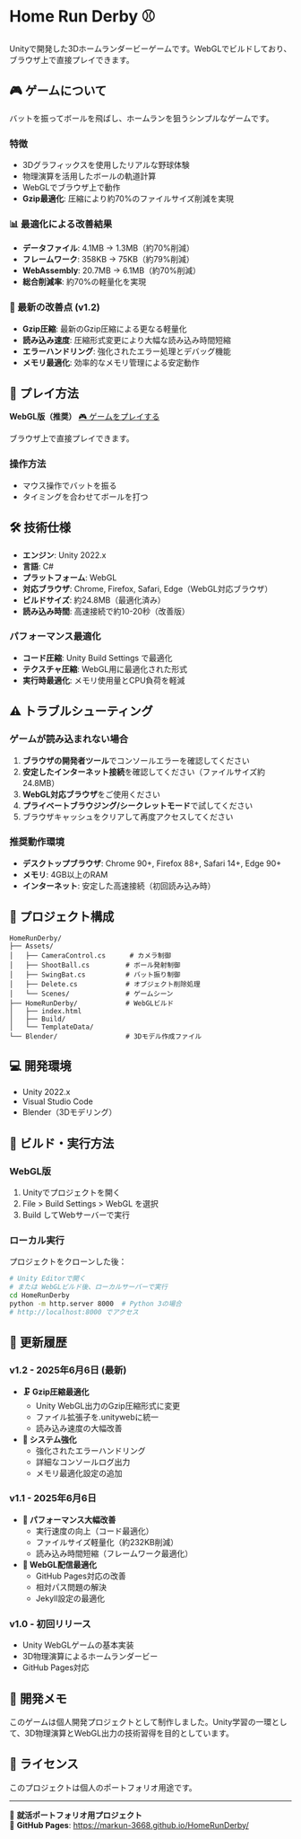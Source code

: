 # Home Run Derby ⚾

Unityで開発した3Dホームランダービーゲームです。WebGLでビルドしており、ブラウザ上で直接プレイできます。

## 🎮 ゲームについて

バットを振ってボールを飛ばし、ホームランを狙うシンプルなゲームです。

### 特徴
- 3Dグラフィックスを使用したリアルな野球体験
- 物理演算を活用したボールの軌道計算
- WebGLでブラウザ上で動作
- **Gzip最適化**: 圧縮により約70%のファイルサイズ削減を実現

### 📊 最適化による改善結果
- **データファイル**: 4.1MB → 1.3MB（約70%削減）
- **フレームワーク**: 358KB → 75KB（約79%削減）
- **WebAssembly**: 20.7MB → 6.1MB（約70%削減）
- **総合削減率**: 約70%の軽量化を実現

### 🚀 最新の改善点 (v1.2)
- **Gzip圧縮**: 最新のGzip圧縮による更なる軽量化
- **読み込み速度**: 圧縮形式変更により大幅な読み込み時間短縮
- **エラーハンドリング**: 強化されたエラー処理とデバッグ機能
- **メモリ最適化**: 効率的なメモリ管理による安定動作

## 🎯 プレイ方法

**WebGL版（推奨）**
[🎮 ゲームをプレイする](https://markun-3668.github.io/HomeRunDerby/)

ブラウザ上で直接プレイできます。

### 操作方法
- マウス操作でバットを振る
- タイミングを合わせてボールを打つ

## 🛠️ 技術仕様

- **エンジン**: Unity 2022.x
- **言語**: C#
- **プラットフォーム**: WebGL
- **対応ブラウザ**: Chrome, Firefox, Safari, Edge（WebGL対応ブラウザ）
- **ビルドサイズ**: 約24.8MB（最適化済み）
- **読み込み時間**: 高速接続で約10-20秒（改善版）

### パフォーマンス最適化
- **コード圧縮**: Unity Build Settings で最適化
- **テクスチャ圧縮**: WebGL用に最適化された形式
- **実行時最適化**: メモリ使用量とCPU負荷を軽減

## ⚠️ トラブルシューティング

### ゲームが読み込まれない場合
1. **ブラウザの開発者ツール**でコンソールエラーを確認してください
2. **安定したインターネット接続**を確認してください（ファイルサイズ約24.8MB）
3. **WebGL対応ブラウザ**をご使用ください
4. **プライベートブラウジング/シークレットモード**で試してください
5. ブラウザキャッシュをクリアして再度アクセスしてください

### 推奨動作環境
- **デスクトップブラウザ**: Chrome 90+, Firefox 88+, Safari 14+, Edge 90+
- **メモリ**: 4GB以上のRAM
- **インターネット**: 安定した高速接続（初回読み込み時）

## 📁 プロジェクト構成

```
HomeRunDerby/
├── Assets/
│   ├── CameraControl.cs      # カメラ制御
│   ├── ShootBall.cs         # ボール発射制御
│   ├── SwingBat.cs          # バット振り制御
│   ├── Delete.cs            # オブジェクト削除処理
│   └── Scenes/              # ゲームシーン
├── HomeRunDerby/            # WebGLビルド
│   ├── index.html
│   ├── Build/
│   └── TemplateData/
└── Blender/                 # 3Dモデル作成ファイル
```

## 💻 開発環境

- Unity 2022.x
- Visual Studio Code
- Blender（3Dモデリング）

## 🚀 ビルド・実行方法

### WebGL版
1. Unityでプロジェクトを開く
2. File > Build Settings > WebGL を選択
3. Build してWebサーバーで実行

### ローカル実行
プロジェクトをクローンした後：
```bash
# Unity Editorで開く
# または WebGLビルド後、ローカルサーバーで実行
cd HomeRunDerby
python -m http.server 8000  # Python 3の場合
# http://localhost:8000 でアクセス
```

## 📅 更新履歴

### v1.2 - 2025年6月6日 (最新)
- **🗜️ Gzip圧縮最適化**
  - Unity WebGL出力のGzip圧縮形式に変更
  - ファイル拡張子を.unitywebに統一
  - 読み込み速度の大幅改善
- **🔧 システム強化**
  - 強化されたエラーハンドリング
  - 詳細なコンソールログ出力
  - メモリ最適化設定の追加

### v1.1 - 2025年6月6日
- **🚀 パフォーマンス大幅改善**
  - 実行速度の向上（コード最適化）
  - ファイルサイズ軽量化（約232KB削減）
  - 読み込み時間短縮（フレームワーク最適化）
- **🔧 WebGL配信最適化**
  - GitHub Pages対応の改善
  - 相対パス問題の解決
  - Jekyll設定の最適化

### v1.0 - 初回リリース
- Unity WebGLゲームの基本実装
- 3D物理演算によるホームランダービー
- GitHub Pages対応

## 📝 開発メモ

このゲームは個人開発プロジェクトとして制作しました。Unity学習の一環として、3D物理演算とWebGL出力の技術習得を目的としています。

## 📄 ライセンス

このプロジェクトは個人のポートフォリオ用途です。

---

💼 **就活ポートフォリオ用プロジェクト**  
🔗 **GitHub Pages**: https://markun-3668.github.io/HomeRunDerby/
